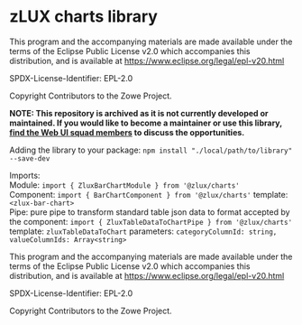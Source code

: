 # zLUX charts library
This program and the accompanying materials are
made available under the terms of the Eclipse Public License v2.0 which accompanies
this distribution, and is available at https://www.eclipse.org/legal/epl-v20.html

SPDX-License-Identifier: EPL-2.0

Copyright Contributors to the Zowe Project.

**NOTE: This repository is archived as it is not currently developed or maintained. If you would like to become a maintainer or use this library, [find the Web UI squad members](https://github.com/zowe/community#communication-channels) to discuss the opportunities.**

Adding the library to your package:
`npm install "./local/path/to/library" --save-dev`

Imports:  
Module: `import { ZluxBarChartModule } from '@zlux/charts'`  
Component: `import { BarChartComponent } from '@zlux/charts'` template: `<zlux-bar-chart>`  
Pipe: pure pipe to transform standard table json data to format accepted by the component: `import { ZluxTableDataToChartPipe } from '@zlux/charts'` template: `zluxTableDataToChart` parameters: `categoryColumnId: string, valueColumnIds: Array<string>`  

This program and the accompanying materials are
made available under the terms of the Eclipse Public License v2.0 which accompanies
this distribution, and is available at https://www.eclipse.org/legal/epl-v20.html

SPDX-License-Identifier: EPL-2.0

Copyright Contributors to the Zowe Project.
